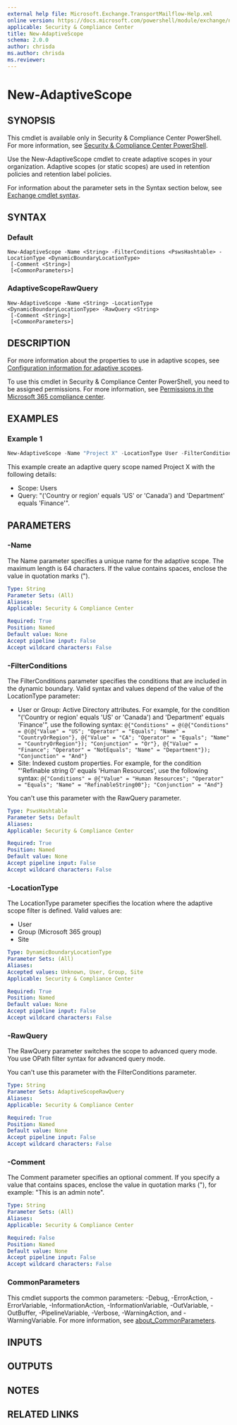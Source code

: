 ```yaml
---
external help file: Microsoft.Exchange.TransportMailflow-Help.xml
online version: https://docs.microsoft.com/powershell/module/exchange/new-adaptivescope
applicable: Security & Compliance Center
title: New-AdaptiveScope
schema: 2.0.0
author: chrisda
ms.author: chrisda
ms.reviewer:
---
```


# New-AdaptiveScope

## SYNOPSIS
This cmdlet is available only in Security & Compliance Center PowerShell. For more information, see [Security & Compliance Center PowerShell](https://docs.microsoft.com/powershell/exchange/scc-powershell).

Use the New-AdaptiveScope cmdlet to create adaptive scopes in your organization. Adaptive scopes (or static scopes) are used in retention policies and retention label policies.

For information about the parameter sets in the Syntax section below, see [Exchange cmdlet syntax](https://docs.microsoft.com/powershell/exchange/exchange-cmdlet-syntax).

## SYNTAX

### Default
```
New-AdaptiveScope -Name <String> -FilterConditions <PswsHashtable> -LocationType <DynamicBoundaryLocationType>
 [-Comment <String>]
 [<CommonParameters>]
```

### AdaptiveScopeRawQuery
```
New-AdaptiveScope -Name <String> -LocationType <DynamicBoundaryLocationType> -RawQuery <String>
 [-Comment <String>]
 [<CommonParameters>]
```

## DESCRIPTION
For more information about the properties to use in adaptive scopes, see [Configuration information for adaptive scopes](https://docs.microsoft.com/microsoft-365/compliance/retention-settings#configuration-information-for-adaptive-scopes).

To use this cmdlet in Security & Compliance Center PowerShell, you need to be assigned permissions. For more information, see [Permissions in the Microsoft 365 compliance center](https://docs.microsoft.com/microsoft-365/compliance/microsoft-365-compliance-center-permissions).

## EXAMPLES

### Example 1
```powershell
New-AdaptiveScope -Name "Project X" -LocationType User -FilterConditions @{"Conditions" = @(@{"Conditions" = @(@{"Value" = "US"; "Operator" = "Equals"; "Name" = "CountryOrRegion"}, @{"Value" = "CA"; "Operator" = "Equals"; "Name" = "CountryOrRegion"}); "Conjunction" = "Or"}, @{"Value" = "Finance"; "Operator" = "NotEquals"; "Name" = "Department"}); "Conjunction" = "And"}
```

This example create an adaptive query scope named Project X with the following details:

- Scope: Users
- Query: "('Country or region' equals 'US' or 'Canada') and 'Department' equals 'Finance'".

## PARAMETERS

### -Name
The Name parameter specifies a unique name for the adaptive scope. The maximum length is 64 characters. If the value contains spaces, enclose the value in quotation marks (").

```yaml
Type: String
Parameter Sets: (All)
Aliases:
Applicable: Security & Compliance Center

Required: True
Position: Named
Default value: None
Accept pipeline input: False
Accept wildcard characters: False
```

### -FilterConditions
The FilterConditions parameter specifies the conditions that are included in the dynamic boundary. Valid syntax and values depend of the value of the LocationType parameter:

- User or Group: Active Directory attributes. For example, for the condition "('Country or region' equals 'US' or 'Canada') and 'Department' equals 'Finance'", use the following syntax: `@{"Conditions" = @(@{"Conditions" = @(@{"Value" = "US"; "Operator" = "Equals"; "Name" = "CountryOrRegion"}, @{"Value" = "CA"; "Operator" = "Equals"; "Name" = "CountryOrRegion"}); "Conjunction" = "Or"}, @{"Value" = "Finance"; "Operator" = "NotEquals"; "Name" = "Department"}); "Conjunction" = "And"}`
- Site: Indexed custom properties. For example, for the condition "'Refinable string 0' equals 'Human Resources', use the following syntax: `@{"Conditions" = @{"Value" = "Human Resources"; "Operator" = "Equals"; "Name" = "RefinableString00"}; "Conjunction" = "And"}`

You can't use this parameter with the RawQuery parameter.

```yaml
Type: PswsHashtable
Parameter Sets: Default
Aliases:
Applicable: Security & Compliance Center

Required: True
Position: Named
Default value: None
Accept pipeline input: False
Accept wildcard characters: False
```

### -LocationType
The LocationType parameter specifies the location where the adaptive scope filter is defined. Valid values are:

- User
- Group (Microsoft 365 group)
- Site

```yaml
Type: DynamicBoundaryLocationType
Parameter Sets: (All)
Aliases:
Accepted values: Unknown, User, Group, Site
Applicable: Security & Compliance Center

Required: True
Position: Named
Default value: None
Accept pipeline input: False
Accept wildcard characters: False
```

### -RawQuery
The RawQuery parameter switches the scope to advanced query mode. You use OPath filter syntax for advanced query mode.

You can't use this parameter with the FilterConditions parameter.

```yaml
Type: String
Parameter Sets: AdaptiveScopeRawQuery
Aliases:
Applicable: Security & Compliance Center

Required: True
Position: Named
Default value: None
Accept pipeline input: False
Accept wildcard characters: False
```

### -Comment
The Comment parameter specifies an optional comment. If you specify a value that contains spaces, enclose the value in quotation marks ("), for example: "This is an admin note".

```yaml
Type: String
Parameter Sets: (All)
Aliases:
Applicable: Security & Compliance Center

Required: False
Position: Named
Default value: None
Accept pipeline input: False
Accept wildcard characters: False
```

### CommonParameters
This cmdlet supports the common parameters: -Debug, -ErrorAction, -ErrorVariable, -InformationAction, -InformationVariable, -OutVariable, -OutBuffer, -PipelineVariable, -Verbose, -WarningAction, and -WarningVariable. For more information, see [about_CommonParameters](https://go.microsoft.com/fwlink/p/?LinkID=113216).

## INPUTS

###  

## OUTPUTS

###  

## NOTES

## RELATED LINKS
